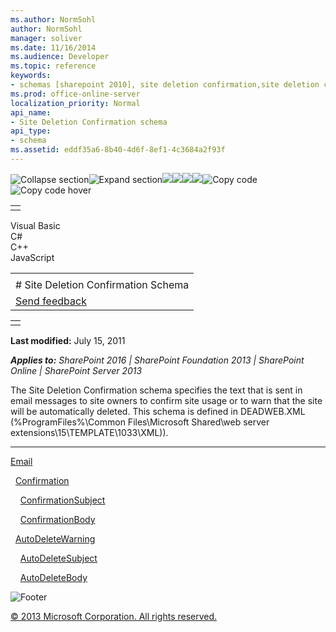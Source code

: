 ```yaml
---
ms.author: NormSohl
author: NormSohl
manager: soliver
ms.date: 11/16/2014
ms.audience: Developer
ms.topic: reference
keywords:
- schemas [sharepoint 2010], site deletion confirmation,site deletion confirmation schema [SharePoint 2010]
ms.prod: office-online-server
localization_priority: Normal
api_name:
- Site Deletion Confirmation schema
api_type:
- schema
ms.assetid: eddf35a6-8b40-4d6f-8ef1-4c3684a2f93f
---
```


![Collapse
section](../icons/collapse_all.gif "Collapse section")![Expand
section](../icons/expand_all.gif "Expand section")![](../icons/collapse_all.gif)![](../icons/expand_all.gif)![](../icons/dropdown.gif)![](../icons/dropdownHover.gif)![Copy
code](../icons/copycode.gif "Copy code")![Copy code
hover](../icons/copycodeHighlight.gif "Copy code hover")
<table>
<tbody>
<tr class="odd">
<td align="left"></td>
</tr>
</tbody>
</table>

Visual Basic  
C\#  
C++  
JavaScript  

<table>
<tbody>
<tr class="odd">
<td align="left"><span id="runningHeaderText"></span></td>
</tr>
<tr class="even">
<td align="left"># Site Deletion Confirmation Schema</td>
</tr>
<tr class="odd">
<td align="left"><span id="headfeedbackarea" class="feedbackhead"><a href="javascript:SubmitFeedback(&#39;docthis@Microsoft.com&#39;,&#39;&#39;,&#39;&#39;,&#39;&#39;,&#39;1.0.18082.1225&#39;,&#39;%0\dThank%20you%20for%20your%20feedback.%20The%20developer%20writing%20teams%20use%20your%20feedback%20to%20improve%20documentation.%20While%20we%20are%20reviewing%20your%20feedback,%20we%20may%20send%20you%20e-mail%20to%20ask%20for%20clarification%20or%20feedback%20on%20a%20solution.%20We%20do%20not%20use%20your%20e-mail%20address%20for%20any%20other%20purpose%20and%20we%20delete%20it%20after%20we%20finish%20our%20review.%0\AFor%20further%20information%20about%20the%20privacy%20policies%20of%20Microsoft,%20please%20see%20http://privacy.microsoft.com/en-us/default.aspx.%0\A%0\d&#39;,&#39;Customer%20feedback&#39;);">Send feedback</a></span></td>
</tr>
</tbody>
</table>

<table>
<colgroup>
<col width="100%" />
</colgroup>
<tbody>
<tr class="odd">
<td align="left"></td>
</tr>
</tbody>
</table>

**Last modified:** July 15, 2011

***Applies to:** SharePoint 2016 | SharePoint Foundation 2013 |
SharePoint Online | SharePoint Server 2013*

The Site Deletion Confirmation schema specifies the text that is sent in
email messages to site owners to confirm site usage or to warn that the
site will be automatically deleted. This schema is defined in
DEADWEB.XML (%ProgramFiles%\\Common Files\\Microsoft Shared\\web server
extensions\\15\\TEMPLATE\\1033\\XML)).


------------------------------------------------------------------------------------------------------------------------------------------------------------------------------------------------------------------------

[Email](email-element-site-deletion.htm)

  [Confirmation](confirmation-element-site-deletion.htm)

    [ConfirmationSubject](confirmationsubject-element-site-deletion.htm)

    [ConfirmationBody](confirmationbody-element-site-deletion.htm)

  [AutoDeleteWarning](autodeletewarning-element-site-deletion.htm)

    [AutoDeleteSubject](autodeletesubject-element-site-deletion.htm)

    [AutoDeleteBody](autodeletebody-element-site-deletion.htm)

![Footer](../icons/footer.gif "Footer")

[© 2013 Microsoft Corporation. All rights
reserved.](office-2013-documentation-copyright-notice.htm)



